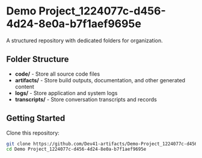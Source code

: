 # Demo Project_1224077c-d456-4d24-8e0a-b7f1aef9695e
A structured repository with dedicated folders for organization.

## Folder Structure

- **code/** - Store all source code files
- **artifacts/** - Store build outputs, documentation, and other generated content
- **logs/** - Store application and system logs
- **transcripts/** - Store conversation transcripts and records

## Getting Started

Clone this repository:
```bash
git clone https://github.com/Dev41-artifacts/Demo-Project_1224077c-d456-4d24-8e0a-b7f1aef9695e
cd Demo Project_1224077c-d456-4d24-8e0a-b7f1aef9695e
```
